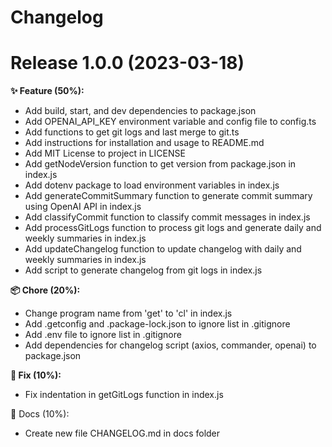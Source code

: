 # Changelog

# Release 1.0.0 (2023-03-18)

**✨ Feature (50%):**
- Add build, start, and dev dependencies to package.json
- Add OPENAI_API_KEY environment variable and config file to config.ts
- Add functions to get git logs and last merge to git.ts
- Add instructions for installation and usage to README.md
- Add MIT License to project in LICENSE
- Add getNodeVersion function to get version from package.json in index.js
- Add dotenv package to load environment variables in index.js
- Add generateCommitSummary function to generate commit summary using OpenAI API in index.js
- Add classifyCommit function to classify commit messages in index.js
- Add processGitLogs function to process git logs and generate daily and weekly summaries in index.js
- Add updateChangelog function to update changelog with daily and weekly summaries in index.js
- Add script to generate changelog from git logs in index.js

**📦 Chore (20%):**
- Change program name from 'get' to 'cl' in index.js
- Add .getconfig and .package-lock.json to ignore list in .gitignore
- Add .env file to ignore list in .gitignore
- Add dependencies for changelog script (axios, commander, openai) to package.json

**🐛 Fix (10%):**
- Fix indentation in getGitLogs function in index.js

📝 Docs (10%):
- Create new file CHANGELOG.md in docs folder